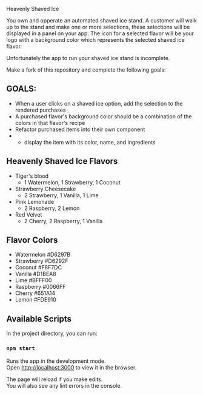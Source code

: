 Heavenly Shaved Ice

You own and opperate an automated shaved ice stand. A customer will walk up to the stand and make one or more selections, these selections will be displayed in a panel on your app. The icon for a selected flavor will be your logo with a background color which represents the selected shaved ice flavor.

Unfortunately the app to run your shaved ice stand is incomplete.

Make a fork of this repository and complete the following goals:

## GOALS:
 * When a user clicks on a shaved ice option, add the selection to the rendered purchases
 * A purchased flavor's background color should be a combination of the colors in that flavor's recipe
 * Refactor purchased items into their own component
 *  * display the item with its color, name, and ingredients

## Heavenly Shaved Ice Flavors
 * Tiger's blood
   - 1 Watermelon, 1 Strawberry, 1 Coconut
 * Strawberry Cheesecake
   - 2 Strawberry, 1 Vanilla, 1 Lime
 * Pink Lemonade
   - 2 Raspberry, 2 Lemon
 * Red Velvet
   - 2 Cherry, 2 Raspberry, 1 Vanilla

## Flavor Colors
 * Watermelon #D6297B
 * Strawberry #D6292F
 * Coconut #F8F7DC
 * Vanilla #D1BEA8
 * Lime #BFFF00
 * Raspberry #0066FF
 * Cherry #651A14
 * Lemon #FDE910


## Available Scripts

In the project directory, you can run:

### `npm start`

Runs the app in the development mode.<br>
Open [http://localhost:3000](http://localhost:3000) to view it in the browser.

The page will reload if you make edits.<br>
You will also see any lint errors in the console.
